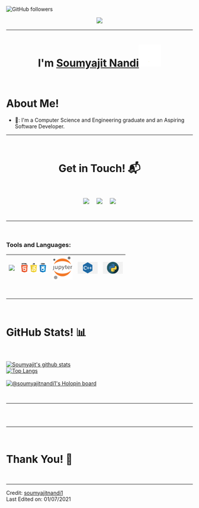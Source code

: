 ![GitHub followers](https://img.shields.io/github/followers/soumyajitnandi1?label=Follow&style=social)

<p align="center">
  <img src="https://miro.medium.com/max/2048/1*OohqW5DGh9CQS4hLY5FXzA.png" height="230"/>
</p>
<hr>
<h1 align="center">I'm <a href="https://github.com/soumyajitnandi1">Soumyajit Nandi<a><img src="https://github.com/Kathryn-Jie/Kathryn-Jie/blob/main/wave.gif" width="60px"/></h1>

<Br>

  
<h1>About Me!</h1>

- 🏫: I'm a Computer Science and Engineering graduate and an Aspiring Software Developer.
  
<hr>
<Br>
<h1 align="center">Get in Touch! 📬</h1>
<Br>
<p align="center">
<a href="https://linkedin.com/in/soumyajit-nandi-683155178" target="blank"><img align="center" src="https://img.shields.io/badge/soumyajit-nandi-683155178?style=for-the-badge&logo=linkedin&logoColor=white" /></a> &nbsp;&nbsp;&nbsp;  <a href="mailto:soumyajitnandi1@gmail.com" target="blank"><img align="center" src="https://img.shields.io/badge/soumyajitnandi1@gmail.com-D14836?style=for-the-badge&logo=gmail&logoColor=white" /></a>    &nbsp;&nbsp;&nbsp;       <a href="https://github.com/soumyajitnandi1" target="blank"><img align="center" src="https://img.shields.io/badge/soumyajitnandi1-100000?style=for-the-badge&logo=github&logoColor=white" /></a>
</p>
  

  

<Br>
<hr>
<Br>

  
### Tools and Languages:
| [<img src="https://github.com/soumyajitnandi1/soumyajitnandi1/data/JAVA.png" width="74">](https://en.wikipedia.org/wiki/HTML) |  [<img src="https://github.com/Aritra-Mondal/Aritra-Mondal/blob/main/1499794874html5-js-css3-logo-png.png" width="74">](https://en.wikipedia.org/wiki/HTML) |  [<img src="https://github.com/Aritra-Mondal/Aritra-Mondal/blob/main/518px-Jupyter_logo.svg.png" alt="jupyter logo" width="54">](https://jupyter.org/) |  [<img src="https://github.com/Aritra-Mondal/Aritra-Mondal/blob/main/C%2B%2B.png" alt="C++ logo" width="54">](https://en.wikipedia.org/wiki/C%2B%2B) |  [<img src="https://github.com/Aritra-Mondal/Aritra-Mondal/blob/main/python-logo.png" alt="python logo" width="54">](https://www.python.org/) 
|---|---|---|---|---|
  
 

<Br>
<hr>
<Br>
<h1>GitHub Stats! 📊</h1>
<Br>
  
[![Soumyajit's github stats](https://github-readme-stats.vercel.app/api?username=soumyajitnandi1&count_private=true&show_icons=true&theme=radical)](https://github.com/Soumyajitnandi1/github-readme-stats) 
<br>
[![Top Langs](https://github-readme-stats.vercel.app/api/top-langs/?username=soumyajitnandi1&layout=compact&theme=merko&langs_count=10)](https://github.com/soumyajitnandi1/github-readme-stats)
<br>
<br>
[![@soumyajitnandi1's Holopin board](https://holopin.io/api/user/board?user=soumyajitnandi1)](https://holopin.io/@soumyajitnandi1)
 
<Br>
<hr>
<Br>

  
  
  
<Br>
<hr>
<Br>
<h1>Thank You! 🤵 </h1>
<Br>

------
  
Credit: [soumyajitnandi1](https://github.com/soumyajitnandi1)<br>
Last Edited on: 01/07/2021
